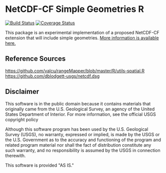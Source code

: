 # NetCDF-CF Simple Geometries R
[![Build Status](https://travis-ci.org/dblodgett-usgs/NCDFSG.svg)](https://travis-ci.org/dblodgett-usgs/NCDFSG) [![Coverage Status](https://coveralls.io/repos/github/dblodgett-usgs/NCDFSG/badge.svg?branch=master)](https://coveralls.io/github/dblodgett-usgs/NCDFSG?branch=master)

This package is an experimental implementation of a proposed NetCDF-CF extension that will include simple geometries. [More information is available here.](https://github.com/bekozi/netCDF-CF-simple-geometry)

## Reference Sources
https://github.com/valcu/rangeMapper/blob/master/R/utils-spatial.R
https://github.com/dblodgett-usgs/netcdf.dsg

## Disclaimer

This software is in the public domain because it contains materials that originally came from the U.S. Geological Survey, an agency of the United States Department of Interior. For more information, see the official USGS copyright policy

Although this software program has been used by the U.S. Geological Survey (USGS), no warranty, expressed or implied, is made by the USGS or the U.S. Government as to the accuracy and functioning of the program and related program material nor shall the fact of distribution constitute any such warranty, and no responsibility is assumed by the USGS in connection therewith.

This software is provided "AS IS."
